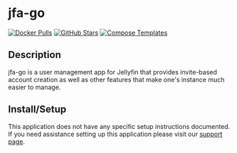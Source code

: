 # jfa-go

[![Docker Pulls](https://img.shields.io/docker/pulls/hrfee/jfa-go?style=flat-square&color=607D8B&label=docker%20pulls&logo=docker)](https://hub.docker.com/r/hrfee/jfa-go)
[![GitHub Stars](https://img.shields.io/github/stars/hrfee/jfa-go?style=flat-square&color=607D8B&label=github%20stars&logo=github)](https://github.com/hrfee/jfa-go)
[![Compose Templates](https://img.shields.io/static/v1?style=flat-square&color=607D8B&label=compose&message=templates)](https://github.com/GhostWriters/DockSTARTer/tree/master/compose/.apps/jfago)

## Description

jfa-go is a user management app for Jellyfin that provides invite-based account
creation as well as other features that make one's instance much easier to
manage.

## Install/Setup

This application does not have any specific setup instructions documented. If
you need assistance setting up this application please visit our
[support page](https://dockstarter.com/basics/support/).
